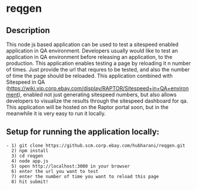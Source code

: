 reqgen
======


Description
--------------



This node js based application can be used to test a sitespeed enabled application in QA environment. Developers usually would like to test an application in QA environment before releasing an application, to the production. This application enables testing a page by reloading it n number of times. Just provide the url that requres to be tested, and also the number of time the page should be reloaded. This application combined with Sitespeed in QA (https://wiki.vip.corp.ebay.com/display/RAPTOR/Sitespeed+in+QA+environment), enabled not just generating sitespeed numbers, but also allows developers to visualize the results through the sitespeed dashboard for qa.
This application will be hosted on the Raptor portal soon, but in the meanwhile it is very easy to run it locally.



Setup for running the application locally:
--------------


    - 1) git clone https://github.scm.corp.ebay.com/hubharani/reqgen.git
      2) npm install
      3) cd reqgen
      4) node app.js
      5) open http://localhost:3000 in your browser
      6) enter the url you want to test
      7) enter the number of time you want to reload this page
      8) hit submit!


